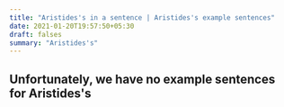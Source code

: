 ```yaml
---
title: "Aristides's in a sentence | Aristides's example sentences"
date: 2021-01-20T19:57:50+05:30
draft: falses
summary: "Aristides's"
---
```

## Unfortunately, we have no example sentences for Aristides's                 
